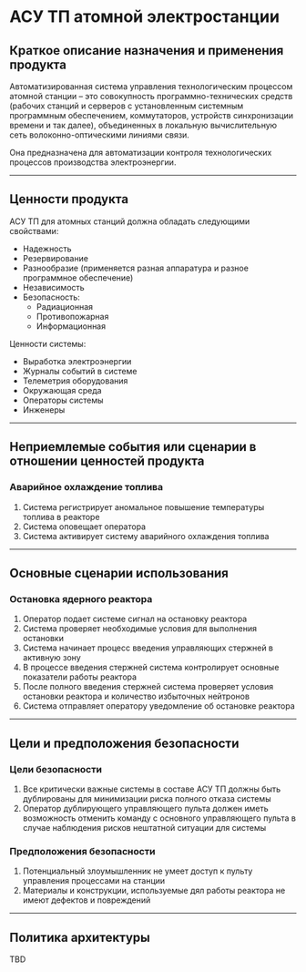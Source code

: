 # АСУ ТП атомной электростанции
## Краткое описание назначения и применения продукта
Автоматизированная система управления технологическим процессом атомной станции  – это совокупность программно-технических средств (рабочих станций и серверов с установленным системным программным обеспечением, коммутаторов, устройств синхронизации времени и так далее), объединенных в локальную вычислительную сеть волоконно-оптическими линиями связи.

Она предназначена для автоматизации контроля технологических процессов производства электроэнергии.
____
## Ценности продукта
АСУ ТП для атомных станций должна обладать следующими свойствами:
* Надежность
* Резервирование
* Разнообразие (применяется разная аппаратура и разное программное обеспечение)
* Независимость
* Безопасность:
    * Радиационная
    * Противопожарная
    * Информационная

Ценности системы:
* Выработка электроэнергии
* Журналы событий в системе
* Телеметрия оборудования
* Окружающая среда
* Операторы системы
* Инженеры

____
## Неприемлемые события или сценарии в отношении ценностей продукта
### Аварийное охлаждение топлива
1. Система регистрирует аномальное повышение температуры топлива в реакторе
2. Система оповещает оператора
4. Система активирует систему аварийного охлаждения топлива
____
## Основные сценарии использования
### Остановка ядерного реактора
1. Оператор подает системе сигнал на остановку реактора
2. Система проверяет необходимые условия для выполнения остановки
3. Система начинает процесс введения управляющих стержней в активную зону
4. В процессе введения стержней система контролирует основные показатели работы реактора
5. После полного введения стержней система проверяет условия остановки реактора и количество избыточных нейтронов
6. Система отправляет оператору уведомление об остановке реактора
____
## Цели и предположения безопасности
### Цели безопасности
1. Все критически важные системы в составе АСУ ТП должны быть дублированы для минимизации риска полного отказа системы
2. Оператор дублирующего управляющего пульта должен иметь возможность отменить команду с основного управляющего пульта в случае наблюдения рисков нештатной ситуации для системы
### Предположения безопасности
1. Потенциальный злоумышленник не умеет доступ к пульту управления процессами на станции
2. Материалы и конструкции, используемые дял работы реактора не имеют дефектов и повреждений
____
## Политика архитектуры
TBD
